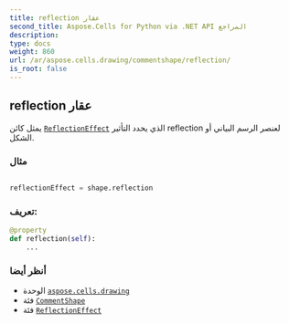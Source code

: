 ```yaml
---
title: reflection عقار
second_title: Aspose.Cells for Python via .NET API المراجع
description:
type: docs
weight: 860
url: /ar/aspose.cells.drawing/commentshape/reflection/
is_root: false
---
```

##  reflection عقار

يمثل كائن [`ReflectionEffect`](/cells/python-net/ar/aspose.cells.drawing/reflectioneffect) الذي يحدد التأثير reflection لعنصر الرسم البياني أو الشكل.

###  مثال

```python

reflectionEffect = shape.reflection

```
###  تعريف:
```python
@property
def reflection(self):
    ...
```

###  أنظر أيضا
* الوحدة [`aspose.cells.drawing`](../../)
* فئة [`CommentShape`](/cells/python-net/ar/aspose.cells.drawing/commentshape)
* فئة [`ReflectionEffect`](/cells/python-net/ar/aspose.cells.drawing/reflectioneffect)
